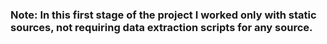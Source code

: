 ### Note: In this first stage of the project I worked only with static sources, not requiring data extraction scripts for any source.